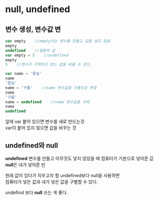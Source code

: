 # null, undefined

## 변수 생성, 변수값 변

```javascript
var empty    //empty라는 변수를 만들고 값을 넣지 않음
empty
undefined    //일종의 값
var empty = 5    //undefined
empty
5    //변수가 기억하고 있는 값을 바꿀 수 있다.
```

```javascript
var name = '몽실'
name
'몽실'
name = '구름'    //name 변수값을 구름으로 변경
name
'구름'
name = undefined    //name 변수값을 삭제
name
undefined
```

앞에 var 붙어 있으면 변수를 새로 만드는것  
var이 붙어 있지 않으면 값을 바꾸는 것 

## undefined와 null

**undefined** 변수를 만들고 아무것도 넣지 않았을 때 컴퓨터가 기본으로 넣어준 값  
**null**은 내가 넣어준 빈    
  
원래 값이 있다가 지우고자 할  undefined보다 null을 사용하면   
컴퓨터가 넣은 값과 내가 넣은 값을 구별할 수 있다. 

undefind 보다 **null** 쓰는 게  좋다.

